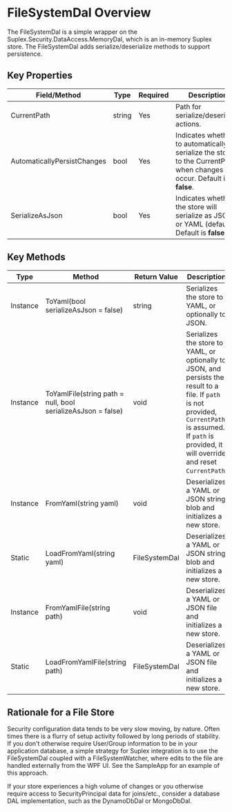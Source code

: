 # FileSystemDal Overview

The FileSystemDal is a simple wrapper on the Suplex.Security.DataAccess.MemoryDal, which is an in-memory Suplex store.  The FileSystemDal adds serialize/deserialize methods to support persistence.

## Key Properties

|Field/Method|Type|Required|Description
|-|-|-|-
|CurrentPath|string|Yes|Path for serialize/deserialize actions.
|AutomaticallyPersistChanges|bool|Yes|Indicates whether to automatically serialize the store to the CurrentPath when changes occur. Default is **false**.
|SerializeAsJson|bool|Yes|Indicates whether the store will serialize as JSON or YAML (default). Default is **false**.

## Key Methods

|Type|Method|Return Value|Description
|-|-|-|-
|Instance|ToYaml(bool serializeAsJson = false)|string|Serializes the store to YAML, or optionally to JSON.
|Instance|ToYamlFile(string path = null, bool serializeAsJson = false)|void|Serializes the store to YAML, or optionally to JSON, and persists the result to a file.  If `path` is not provided, `CurrentPath` is assumed.  If `path` is provided, it will override and reset `CurrentPath`.
|Instance|FromYaml(string yaml)|void|Deserializes a YAML or JSON string blob and initializes a new store.
|Static|LoadFromYaml(string yaml)|FileSystemDal|Deserializes a YAML or JSON string blob and initializes a new store.
|Instance|FromYamlFile(string path)|void|Deserializes a YAML or JSON file and initializes a new store.
|Static|LoadFromYamlFile(string path)|FileSystemDal|Deserializes a YAML or JSON file and initializes a new store.

## Rationale for a File Store

Security configuration data tends to be very slow moving, by nature.  Often times there is a flurry of setup activity followed by long periods of stability.  If you don't otherwise require User/Group information to be in your application database, a simple strategy for Suplex integration is to use the FileSystemDal coupled with a FileSystemWatcher, where edits to the file are handled externally from the WPF UI.  See the SampleApp for an example of this approach.

If your store experiences a high volume of changes or you otherwise require access to SecurityPrincipal data for joins/etc., consider a database DAL implementation, such as the DynamoDbDal or MongoDbDal.  